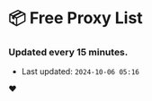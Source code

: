 # :package: Free Proxy List
### Updated every 15 minutes.

- Last updated: `2024-10-06 05:16`

:heart:
